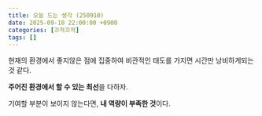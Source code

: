 ```yaml
---
title: 오늘 드는 생각 (250910)
date: 2025-09-10 22:00:00 +0900
categories: [끄적끄적]
tags: []
---
```


현재의 환경에서 좋지않은 점에 집중하여 비관적인 태도를 가지면 시간만 낭비하게되는 것 같다.
<br>

**주어진 환경에서 할 수 있는 최선**을 다하자.
<br>

기여할 부분이 보이지 않는다면, **내 역량이 부족한 것**이다.
